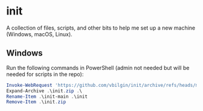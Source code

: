 # init

A collection of files, scripts, and other bits to help me set up a new machine (Windows, macOS, Linux).

## Windows

Run the following commands in PowerShell (admin not needed but will be needed for scripts in the repo):

```powershell
Invoke-WebRequest 'https://github.com/vbilgin/init/archive/refs/heads/main.zip' -OutFile .\init.zip
Expand-Archive .\init.zip .\
Rename-Item .\init-main .\init
Remove-Item .\init.zip
```

